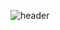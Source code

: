 ![header](https://capsule-render.vercel.app/api?type=waving&color=auto&text=Ocean&animation=twinkling&height=200&fontColor=ffffff)